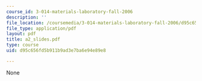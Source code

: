 ```yaml
---
course_id: 3-014-materials-laboratory-fall-2006
description: ''
file_location: /coursemedia/3-014-materials-laboratory-fall-2006/d95c656fd5b911b9ad3e7ba6e94e89e8_a2_slides.pdf
file_type: application/pdf
layout: pdf
title: a2_slides.pdf
type: course
uid: d95c656fd5b911b9ad3e7ba6e94e89e8

---
```

None